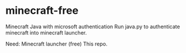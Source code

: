 # minecraft-free
Minecraft Java with microsoft authentication
Run java.py to authenticate minecraft into minecraft launcher.


Need: Minecraft launcher (free)
      This repo.
